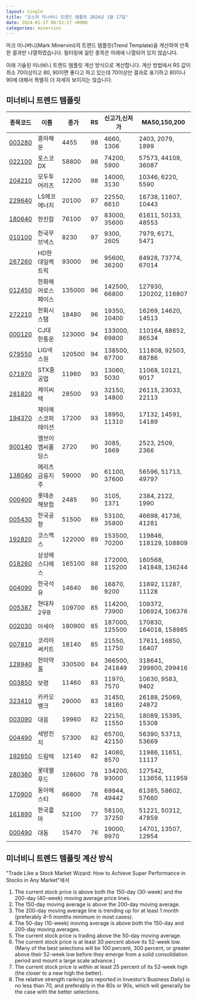 ```yaml
---
layout: single
title: "코스피 미너비니 트렌드 템플릿 2024년 1월 17일"
date: 2024-01-17 06:52:17 +0900
categories: minervini
---
```

마크 미니버니(Mark Minervini)의 트렌드 템플릿(Trend Template)을 계산하여 만족한 결과만 나열하였습니다. 필터링에 걸린 종목은 아래에 나열되어 있지 않습니다.

아래 기술된 미너비니 트렌드 템플릿 계산 방식으로 계산합니다. 계산 방법에서 RS 값이 최소 70이상이고 80, 90이면 좋다고 하고 있는데 70이상만 결과로 표기하고 80이나 90에 대해서 특별히 더 자세히 보이지는 않습니다.

## 미너비니 트렌드 템플릿

|종목코드|이름|종가|RS|신고가,신저가|MA50,150,200|
|------|---|---|--|---------|------------|
|[003280](https://finance.daum.net/quotes/A003280)|흥아해운|4455|98|4660, 1306|2403, 2079, 1899|
|[022100](https://finance.daum.net/quotes/A022100)|포스코DX|58800|98|74200, 5900|57573, 44109, 36087|
|[204210](https://finance.daum.net/quotes/A204210)|모두투어리츠|12200|98|14000, 3130|10346, 6220, 5590|
|[229640](https://finance.daum.net/quotes/A229640)|LS에코에너지|20100|97|22550, 6610|16738, 11607, 10443|
|[180640](https://finance.daum.net/quotes/A180640)|한진칼|76100|97|83000, 35600|61611, 50133, 48553|
|[010100](https://finance.daum.net/quotes/A010100)|한국무브넥스|8230|97|9300, 2605|7979, 6171, 5471|
|[267260](https://finance.daum.net/quotes/A267260)|HD현대일렉트릭|93000|96|95600, 36200|84928, 73774, 67014|
|[012450](https://finance.daum.net/quotes/A012450)|한화에어로스페이스|135000|96|142500, 66800|127930, 120202, 116807|
|[272210](https://finance.daum.net/quotes/A272210)|한화시스템|18480|96|19350, 10400|16269, 14620, 14513|
|[000120](https://finance.daum.net/quotes/A000120)|CJ대한통운|123000|94|133000, 69800|110164, 88652, 86534|
|[079550](https://finance.daum.net/quotes/A079550)|LIG넥스원|120500|94|138500, 67700|111808, 92503, 88786|
|[071970](https://finance.daum.net/quotes/A071970)|STX중공업|11960|93|13060, 5030|11068, 10121, 9017|
|[281820](https://finance.daum.net/quotes/A281820)|케이씨텍|28500|93|32150, 14800|26115, 23033, 22113|
|[194370](https://finance.daum.net/quotes/A194370)|제이에스코퍼레이션|17200|93|18950, 11310|17132, 14591, 14189|
|[900140](https://finance.daum.net/quotes/A900140)|엘브이엠씨홀딩스|2720|90|3085, 1669|2523, 2509, 2366|
|[138040](https://finance.daum.net/quotes/A138040)|메리츠금융지주|59000|90|61100, 37600|56596, 51713, 49797|
|[000400](https://finance.daum.net/quotes/A000400)|롯데손해보험|2485|90|3105, 1371|2384, 2122, 1990|
|[005430](https://finance.daum.net/quotes/A005430)|한국공항|51500|89|53100, 35800|46698, 41736, 41281|
|[192820](https://finance.daum.net/quotes/A192820)|코스맥스|122000|89|153500, 70200|119846, 118129, 108809|
|[018260](https://finance.daum.net/quotes/A018260)|삼성에스디에스|165100|88|172000, 115200|160568, 141848, 136244|
|[004090](https://finance.daum.net/quotes/A004090)|한국석유|14640|86|16870, 9200|11692, 11287, 11128|
|[005387](https://finance.daum.net/quotes/A005387)|현대차2우B|109700|85|114200, 73900|109372, 106924, 106376|
|[002030](https://finance.daum.net/quotes/A002030)|아세아|180900|85|187000, 125500|170830, 164018, 158985|
|[007810](https://finance.daum.net/quotes/A007810)|코리아써키트|18140|85|21550, 11750|17611, 16850, 16407|
|[128940](https://finance.daum.net/quotes/A128940)|한미약품|330500|84|366500, 241849|318641, 299800, 299416|
|[003850](https://finance.daum.net/quotes/A003850)|보령|11460|83|11970, 7570|10630, 9583, 9402|
|[323410](https://finance.daum.net/quotes/A323410)|카카오뱅크|29000|83|31450, 18160|26188, 25069, 24872|
|[003090](https://finance.daum.net/quotes/A003090)|대웅|19960|82|22150, 11550|18089, 15395, 15308|
|[004490](https://finance.daum.net/quotes/A004490)|세방전지|57300|82|65700, 42150|56390, 53713, 53669|
|[192650](https://finance.daum.net/quotes/A192650)|드림텍|12140|82|14080, 8570|11986, 11651, 11117|
|[280360](https://finance.daum.net/quotes/A280360)|롯데웰푸드|128600|78|134200, 93000|127542, 113656, 111959|
|[170900](https://finance.daum.net/quotes/A170900)|동아에스티|66800|78|69944, 49442|61385, 58602, 57660|
|[161890](https://finance.daum.net/quotes/A161890)|한국콜마|52100|77|58100, 37250|51221, 50312, 47859|
|[000490](https://finance.daum.net/quotes/A000490)|대동|15470|76|19000, 9970|14701, 13507, 12954|

## 미너비니 트렌드 템플릿 계산 방식

"Trade Like a Stock Market Wizard: How to Achieve Super Performance in Stocks in Any Market"에서

 1. The current stock price is above both the 150-day (30-week) and the 200-day (40-week) moving average price lines.
 1. The 150-day moving average is above the 200-day moving average.
 1. The 200-day moving average line is trending up for at least 1 month (preferably 4–5 months minimum in most cases).
 1. The 50-day (10-week) moving average is above both the 150-day and 200-day moving averages.
 1. The current stock price is trading above the 50-day moving average.
 1. The current stock price is at least 30 percent above its 52-week low. (Many of the best selections will be 100 percent, 300 percent, or greater above their 52-week low before they emerge from a solid consolidation period and mount a large scale advance.)
 1. The current stock price is within at least 25 percent of its 52-week high (the closer to a new high the better).
 1. The relative strength ranking (as reported in Investor’s Business Daily) is no less than 70, and preferably in the 80s or 90s, which will generally be the case with the better selections.
